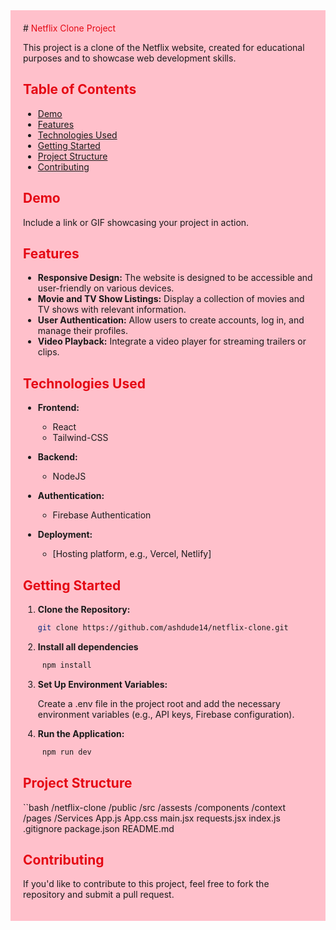 <div style="background-color: #FFC0CB; padding: 20px;">
# <span style="color: #E50914;">Netflix Clone Project</span>

This project is a clone of the Netflix website, created for educational purposes and to showcase web development skills.

## <span style="color: #E50914;">Table of Contents</span>

- [Demo](#demo)
- [Features](#features)
- [Technologies Used](#technologies-used)
- [Getting Started](#getting-started)
- [Project Structure](#project-structure)
- [Contributing](#contributing)


## <span style="color: #E50914;">Demo</span>

Include a link or GIF showcasing your project in action.

## <span style="color: #E50914;">Features</span>

- **Responsive Design:** The website is designed to be accessible and user-friendly on various devices.
- **Movie and TV Show Listings:** Display a collection of movies and TV shows with relevant information.
- **User Authentication:** Allow users to create accounts, log in, and manage their profiles.
- **Video Playback:** Integrate a video player for streaming trailers or clips.


## <span style="color: #E50914;">Technologies Used</span>

- **Frontend:**
  - React
  - Tailwind-CSS 
  

- **Backend:**
  - NodeJS

- **Authentication:**
  - Firebase Authentication 

- **Deployment:**
  - [Hosting platform, e.g., Vercel, Netlify]

## <span style="color: #E50914;">Getting Started</span>

1. **Clone the Repository:**

   ```bash
   git clone https://github.com/ashdude14/netflix-clone.git


2. **Install all dependencies**  

   ```bash
    npm install

3. **Set Up Environment Variables:**

   Create a .env file in the project root and add the necessary environment variables (e.g., API keys, Firebase configuration).

4. **Run the Application:**

   ```bash
    npm run dev

## <span style="color: #E50914;">Project Structure</span>
 
 ``bash
 /netflix-clone
  /public
  /src
    /assests
    /components
    /context
    /pages
    /Services
    App.js
    App.css
    main.jsx
    requests.jsx
    index.js
  .gitignore
  package.json
  README.md

## <span style="color: #E50914;">Contributing</span>
  If you'd like to contribute to this project, feel free to fork the repository and submit a pull request.